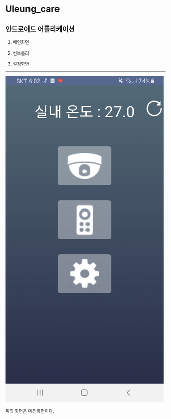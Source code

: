 Uleung_care 
=============
안드로이드 어플리케이션
------------

1. 메인화면

2. 컨트롤러

3. 설정화면

------------------------
  
![main](./images/main.jpg)  

위의 화면은 메인화면이다.
